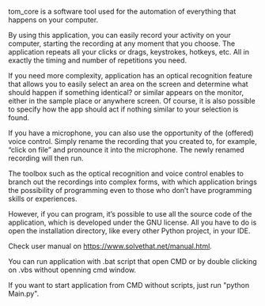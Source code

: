 tom_core is a software tool used for the automation of everything that happens on your computer.

By using this application, you can easily record your activity on your computer, starting the recording at any moment that you choose. 
The application repeats all your clicks or drags, keystrokes, hotkeys, etc. All in exactly the timing and number of repetitions you need.

If you need more complexity, application has an optical recognition feature that allows you to easily select an area on the screen 
and determine what should happen if something identical? or similar appears on the monitor, either in the sample place or anywhere screen. 
Of course, it is also possible to specify how the app should act if nothing similar to your selection is found.

If you have a microphone, you can also use the opportunity of the (offered) voice control. 
Simply rename the recording that you created to, for example, “click on file” and pronounce it into the microphone. The newly renamed recording will then run.

The toolbox such as the optical recognition and voice control enables to branch out the recordings into complex forms, with which application 
brings the possibility of programming even to those who don’t have programming skills or experiences.

However, if you can program, it’s possible to use all the source code of the application, which is developed under the GNU license. 
All you have to do is open the installation directory, like every other Python project, in your IDE.

Check user manual on https://www.solvethat.net/manual.html.

You can run application with .bat script that open CMD or by double clicking on .vbs without openning cmd window.

If you want to start application from CMD without scripts, just run "python Main.py".
